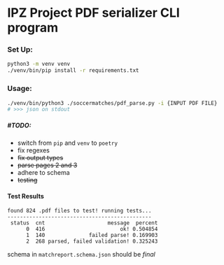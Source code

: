 # IPZ Project PDF serializer CLI program

### Set Up:
```sh
python3 -m venv venv
./venv/bin/pip install -r requirements.txt
```

### Usage:
```sh
./venv/bin/python3 ./soccermatches/pdf_parse.py -i {INPUT PDF FILE}
# >>> json on stdout
```

##### #TODO:
- switch from `pip` and `venv` to `poetry`
- fix regexes
- ~~fix output types~~
- ~~parse pages 2 and 3~~
- adhere to schema
- ~~testing~~

#### Test Results
```
found 824 .pdf files to test! running tests...
----------------------------------------------
 status  cnt                    message  percent
      0  416                        ok! 0.504854
      1  140              failed parse! 0.169903
      2  268 parsed, failed validation! 0.325243
```

schema in `matchreport.schema.json` should be _final_
